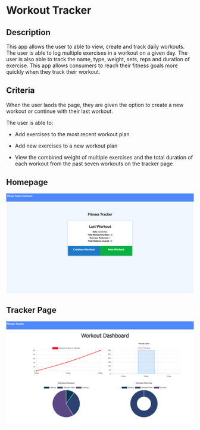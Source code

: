 # Workout Tracker

## Description

This app allows the user to able to view, create and track daily workouts. The user is able to log multiple exercises in a workout on a given day. The user is also able to track the name, type, weight, sets, reps and duration of exercise. This app allows consumers to reach their fitness goals more quickly when they track their workout.

## Criteria

When the user laods the page, they are given the option to create a new workout or continue with their last workout.

The user is able to:
   
   * Add exercises to the most recent workout plan

   * Add new exercises to a new workout plan

   * View the combined weight of multiple exercises and the total duration of each workout from the past seven workouts on the tracker page

 ## Homepage
 
 ![Homepage](public/images/homepage.png)

 ## Tracker Page

 ![Tracker](public/images/tracker.png)



